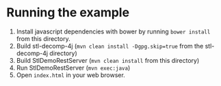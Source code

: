 # Running the example

1. Install javascript dependencies with bower by running `bower install` from this directory.
2. Build stl-decomp-4j (`mvn clean install -Dgpg.skip=true` from the stl-decomp-4j directory)
3. Build StlDemoRestServer (`mvn clean install` from this directory)
4. Run StlDemoRestServer (`mvn exec:java`)
5. Open `index.html` in your web browser.

